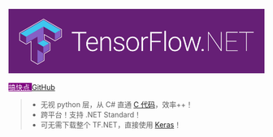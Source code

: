 <!-- # Tensorflow.NET -->

![logo](../_images/tf.net.logo.png)

<div class="text-center">
    <a class="btn btn-lg mb-3 me-md-3" style="background-color: purple; color: white" href="#/zh-cn/essentials/introduction?id=快速入门">
        搞快点
    </a>
    <a class="btn btn-lg btn-outline-secondary mb-3" href="https://github.com/SciSharp/TensorFlow.NET">
        GitHub
    </a>
</div>

> -   无视 python 层，从 C# 直通 [C 代码](https://www.tensorflow.org/)，效率++！
> -   跨平台！支持 .NET Standard！
> -   可无需下载整个 TF.NET，直接使用 [Keras](<(https://www.nuget.org/packages/TensorFlow.Keras/)>)！
